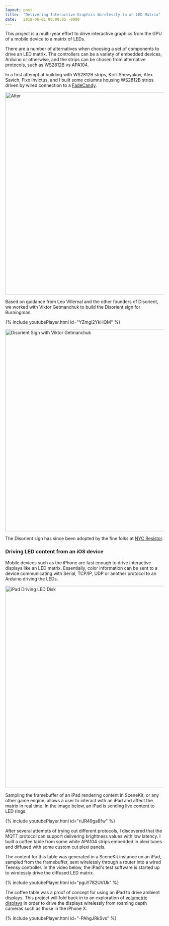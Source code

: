 ```yaml
---
layout: post
title:  "Delivering Interactive Graphics Wirelessly to an LED Matrix"
date:   2018-06-01 00:00:05 -0000
---
```


This project is a multi-year effort to drive interactive graphics from the GPU of a mobile device to a matrix of LEDs.

<!--break-->

There are a number of alternatives when choosing a set of components to drive an LED matrix.  The controllers can be a variety of embedded devices, Arduino or otherwise, and the strips can be chosen from alternative protocols, such as WS2812B vs APA104.

In a first attempt at building with WS2812B strips, Kirill Shevyakov, Alex Savich, Fixx Invictus, and I built some columns housing WS2812B strips driven by wired connection to a [FadeCandy](https://github.com/scanlime/fadecandy/).

<img src="https://s3.amazonaws.com/com-federalforge-repository/ResonanceMirror/Components/driver/archive/DSC08455.jpg" width="640" alt="Alter">

Based on guidance from Leo Villereal and the other founders of Disorient, we worked with Viktor Getmanchuk to build the Disorient sign for Burningman.

{% include youtubePlayer.html id="YZmgi2YkHQM" %}

<img src="https://s3.amazonaws.com/com-federalforge-repository/public/artist/matrix_displays/disorient_sign.jpg" width="640" alt="Disorient Sign with Viktor Getmanchuk">

The Disorient sign has since been adopted by the fine folks at [NYC Resistor](https://www.nycresistor.com).

### Driving LED content from an iOS device

Mobile devices such as the iPhone are fast enough to drive interactive displays like an LED matrix.  Essentially, color information can be sent to a device communicating with Serial, TCP/IP, UDP or another protocol to an Arduino driving the LEDs.

<img src="https://s3.amazonaws.com/com-federalforge-repository/ResonanceMirror/Components/application/archive/table/DSC08718.JPG" width="640" alt="iPad Driving LED Disk">

Sampling the framebuffer of an iPad rendering content in SceneKit, or any other game engine, allows a user to interact with an iPad and affect the matrix in real time.  In the image below, an iPad is sending live content to LED rings.

{% include youtubePlayer.html id="riJR49ga8fw" %}

After several attempts of trying out different protocols, I discovered that the MQTT protocol can support delivering brightness values with low latency.  I built a coffee table from some white APA104 strips embedded in plexi tunes and diffused with some custom cut plexi panels.  

The content for this table was generated in a SceneKit instance on an iPad, sampled from the framebuffer, sent wirelessly through a router into a wired Teensy controller.  In the video below, the iPad's test software is started up to wirelessly drive the diffused LED matrix. 

{% include youtubePlayer.html id="pguY782UVUk" %}

The coffee table was a proof of concept for using an iPad to drive ambient displays.  This project will fold back in to an exploration of [volumetric displays](https://voxels.github.io/iterating-the-design-of-a-volumetric-display) in order to drive the displays wirelessly from roaming depth cameras such as those in the iPhone X.

{% include youtubePlayer.html id="-PAhgJRkSvs" %}